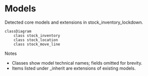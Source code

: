 # Models

Detected core models and extensions in stock_inventory_lockdown.

```mermaid
classDiagram
    class stock_inventory
    class stock_location
    class stock_move_line
```

Notes
- Classes show model technical names; fields omitted for brevity.
- Items listed under _inherit are extensions of existing models.
